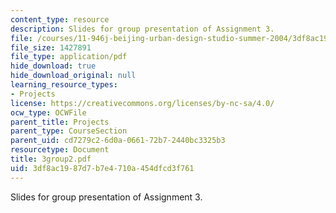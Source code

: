 ```yaml
---
content_type: resource
description: Slides for group presentation of Assignment 3.
file: /courses/11-946j-beijing-urban-design-studio-summer-2004/3df8ac1987d7b7e4710a454dfcd3f761_3group2.pdf
file_size: 1427891
file_type: application/pdf
hide_download: true
hide_download_original: null
learning_resource_types:
- Projects
license: https://creativecommons.org/licenses/by-nc-sa/4.0/
ocw_type: OCWFile
parent_title: Projects
parent_type: CourseSection
parent_uid: cd7279c2-6d0a-0661-72b7-2440bc3325b3
resourcetype: Document
title: 3group2.pdf
uid: 3df8ac19-87d7-b7e4-710a-454dfcd3f761
---
```

Slides for group presentation of Assignment 3.